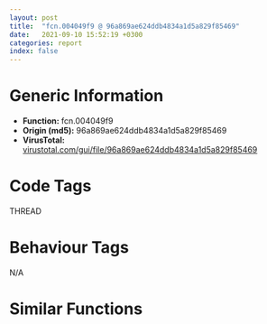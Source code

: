 ```yaml
---
layout: post
title:  "fcn.004049f9 @ 96a869ae624ddb4834a1d5a829f85469"
date:   2021-09-10 15:52:19 +0300
categories: report
index: false
---
```


# Generic Information
- **Function:** fcn.004049f9
- **Origin (md5):** 96a869ae624ddb4834a1d5a829f85469
- **VirusTotal:** [virustotal.com/gui/file/96a869ae624ddb4834a1d5a829f85469][virustotal_ref]

# Code Tags
<span class="tag" id="THREAD">THREAD</span>


# Behaviour Tags
<span class="bhv-tag" id="na">N/A</span>

# Similar Functions
<script type="text/javascript" src="https://www.gstatic.com/charts/loader.js"></script>
<script type="text/javascript">

    google.charts.load('current', {'packages':['corechart']});
    google.charts.setOnLoadCallback(drawChart);

    function drawChart() {
    var data = new google.visualization.DataTable();
        data.addColumn('number', 'X');
        data.addColumn('number', 'Y');
        data.addColumn({type: 'string', role: 'tooltip', 'p': {'html': true}});
        data.addColumn({'type': 'string', 'role': 'style'});
        
        data.addRows([
    [-56.119632720947266, 23.35736656188965, '<b><a href="/report/fcn.004049f9@96a869ae624ddb4834a1d5a829f85469">fcn.004049f9</a><br>@96a869ae624ddb4834a1d5a829f85469</b><br>push ebx<br>push esi<br>push edi<br>mov edi, 0x47f0e8<br>push edi<br>xor ebx, ebx<br>call dword[sym.imp.KERNEL32.dll_EnterCriticalSection]<br>mov esi, dword[0x47f100]<br>test esi, esi<br>je 0x404a3f<br>call dword[sym.imp.KERNEL32.dll_GetCurrentThreadId]<br>xor ecx, ecx<br>cmp dword[esi+4], eax<br>je 0x404a2c<br>mov ecx, esi<br>mov esi, dword[esi+8]<br>test esi, esi<br>jne 0x404a1c<br>jmp 0x404a3f<br>mov eax, dword[esi+8]<br>test ecx, ecx<br>jne 0x404a3a<br>mov dword[0x47f100], eax<br>jmp 0x404a3d<br>mov dword[ecx+8], eax<br>mov ebx, dword[esi]<br>push edi<br>call dword[sym.imp.KERNEL32.dll_LeaveCriticalSection]<br>pop edi<br>pop esi<br>mov eax, ebx<br>pop ebx<br>ret <br><eoc> ', 'point { fill-color: #e0440e; }'],
[5.896996974945068, -58.5052375793457, '<b><a href="/report/fcn.004046d4@3aa98225e51cbcae2d334c8b6b4ed9fd">fcn.004046d4</a><br>@3aa98225e51cbcae2d334c8b6b4ed9fd</b><br>push ebx<br>push esi<br>push edi<br>mov edi, 0x477108<br>push edi<br>xor ebx, ebx<br>call dword[sym.imp.KERNEL32.dll_EnterCriticalSection]<br>mov esi, dword[0x477120]<br>test esi, esi<br>je 0x40471a<br>call dword[sym.imp.KERNEL32.dll_GetCurrentThreadId]<br>xor ecx, ecx<br>cmp dword[esi+4], eax<br>je 0x404707<br>mov ecx, esi<br>mov esi, dword[esi+8]<br>test esi, esi<br>jne 0x4046f7<br>jmp 0x40471a<br>mov eax, dword[esi+8]<br>test ecx, ecx<br>jne 0x404715<br>mov dword[0x477120], eax<br>jmp 0x404718<br>mov dword[ecx+8], eax<br>mov ebx, dword[esi]<br>push edi<br>call dword[sym.imp.KERNEL32.dll_LeaveCriticalSection]<br>pop edi<br>pop esi<br>mov eax, ebx<br>pop ebx<br>ret <br><eoc> ', 'null'],
[57.424495697021484, -58.735904693603516, '<b><a href="/report/fcn.004046d4@3d7f25d788af3e7f7707a736ac852465">fcn.004046d4</a><br>@3d7f25d788af3e7f7707a736ac852465</b><br>push ebx<br>push esi<br>push edi<br>mov edi, 0x477108<br>push edi<br>xor ebx, ebx<br>call dword[sym.imp.KERNEL32.dll_EnterCriticalSection]<br>mov esi, dword[0x477120]<br>test esi, esi<br>je 0x40471a<br>call dword[sym.imp.KERNEL32.dll_GetCurrentThreadId]<br>xor ecx, ecx<br>cmp dword[esi+4], eax<br>je 0x404707<br>mov ecx, esi<br>mov esi, dword[esi+8]<br>test esi, esi<br>jne 0x4046f7<br>jmp 0x40471a<br>mov eax, dword[esi+8]<br>test ecx, ecx<br>jne 0x404715<br>mov dword[0x477120], eax<br>jmp 0x404718<br>mov dword[ecx+8], eax<br>mov ebx, dword[esi]<br>push edi<br>call dword[sym.imp.KERNEL32.dll_LeaveCriticalSection]<br>pop edi<br>pop esi<br>mov eax, ebx<br>pop ebx<br>ret <br><eoc> ', 'null'],
[65.41464233398438, -14.687052726745605, '<b><a href="/report/fcn.004049f9@c077742bdc6d4f2c0ca7d0e2a6a94acf">fcn.004049f9</a><br>@c077742bdc6d4f2c0ca7d0e2a6a94acf</b><br>push ebx<br>push esi<br>push edi<br>mov edi, 0x47f0e8<br>push edi<br>xor ebx, ebx<br>call dword[sym.imp.KERNEL32.dll_EnterCriticalSection]<br>mov esi, dword[0x47f100]<br>test esi, esi<br>je 0x404a3f<br>call dword[sym.imp.KERNEL32.dll_GetCurrentThreadId]<br>xor ecx, ecx<br>cmp dword[esi+4], eax<br>je 0x404a2c<br>mov ecx, esi<br>mov esi, dword[esi+8]<br>test esi, esi<br>jne 0x404a1c<br>jmp 0x404a3f<br>mov eax, dword[esi+8]<br>test ecx, ecx<br>jne 0x404a3a<br>mov dword[0x47f100], eax<br>jmp 0x404a3d<br>mov dword[ecx+8], eax<br>mov ebx, dword[esi]<br>push edi<br>call dword[sym.imp.KERNEL32.dll_LeaveCriticalSection]<br>pop edi<br>pop esi<br>mov eax, ebx<br>pop ebx<br>ret <br><eoc> ', 'null'],
[52.70036315917969, 26.1363582611084, '<b><a href="/report/fcn.004046d4@44a756939733df3681808b122b91651f">fcn.004046d4</a><br>@44a756939733df3681808b122b91651f</b><br>push ebx<br>push esi<br>push edi<br>mov edi, 0x477108<br>push edi<br>xor ebx, ebx<br>call dword[sym.imp.KERNEL32.dll_EnterCriticalSection]<br>mov esi, dword[0x477120]<br>test esi, esi<br>je 0x40471a<br>call dword[sym.imp.KERNEL32.dll_GetCurrentThreadId]<br>xor ecx, ecx<br>cmp dword[esi+4], eax<br>je 0x404707<br>mov ecx, esi<br>mov esi, dword[esi+8]<br>test esi, esi<br>jne 0x4046f7<br>jmp 0x40471a<br>mov eax, dword[esi+8]<br>test ecx, ecx<br>jne 0x404715<br>mov dword[0x477120], eax<br>jmp 0x404718<br>mov dword[ecx+8], eax<br>mov ebx, dword[esi]<br>push edi<br>call dword[sym.imp.KERNEL32.dll_LeaveCriticalSection]<br>pop edi<br>pop esi<br>mov eax, ebx<br>pop ebx<br>ret <br><eoc> ', 'null'],
[29.6355037689209, -31.273635864257812, '<b><a href="/report/fcn.00404fa2@20a93604f17ee6f3c2aa7b1f7a497fcf">fcn.00404fa2</a><br>@20a93604f17ee6f3c2aa7b1f7a497fcf</b><br>push ebx<br>push esi<br>push edi<br>mov edi, 0x484128<br>push edi<br>xor ebx, ebx<br>call dword[sym.imp.KERNEL32.dll_EnterCriticalSection]<br>mov esi, dword[0x484140]<br>test esi, esi<br>je 0x404fe8<br>call dword[sym.imp.KERNEL32.dll_GetCurrentThreadId]<br>xor ecx, ecx<br>cmp dword[esi+4], eax<br>je 0x404fd5<br>mov ecx, esi<br>mov esi, dword[esi+8]<br>test esi, esi<br>jne 0x404fc5<br>jmp 0x404fe8<br>mov eax, dword[esi+8]<br>test ecx, ecx<br>jne 0x404fe3<br>mov dword[0x484140], eax<br>jmp 0x404fe6<br>mov dword[ecx+8], eax<br>mov ebx, dword[esi]<br>push edi<br>call dword[sym.imp.KERNEL32.dll_LeaveCriticalSection]<br>pop edi<br>pop esi<br>mov eax, ebx<br>pop ebx<br>ret <br><eoc> ', 'null'],
[-16.036100387573242, 12.4559907913208, '<b><a href="/report/fcn.004046d4@a314f14b11fc4f772a3e30c11b5cb1d4">fcn.004046d4</a><br>@a314f14b11fc4f772a3e30c11b5cb1d4</b><br>push ebx<br>push esi<br>push edi<br>mov edi, 0x477108<br>push edi<br>xor ebx, ebx<br>call dword[sym.imp.KERNEL32.dll_EnterCriticalSection]<br>mov esi, dword[0x477120]<br>test esi, esi<br>je 0x40471a<br>call dword[sym.imp.KERNEL32.dll_GetCurrentThreadId]<br>xor ecx, ecx<br>cmp dword[esi+4], eax<br>je 0x404707<br>mov ecx, esi<br>mov esi, dword[esi+8]<br>test esi, esi<br>jne 0x4046f7<br>jmp 0x40471a<br>mov eax, dword[esi+8]<br>test ecx, ecx<br>jne 0x404715<br>mov dword[0x477120], eax<br>jmp 0x404718<br>mov dword[ecx+8], eax<br>mov ebx, dword[esi]<br>push edi<br>call dword[sym.imp.KERNEL32.dll_LeaveCriticalSection]<br>pop edi<br>pop esi<br>mov eax, ebx<br>pop ebx<br>ret <br><eoc> ', 'null'],
[-30.926746368408203, -52.36246109008789, '<b><a href="/report/fcn.004046d4@9571c7458fae91969aaed3955e433f49">fcn.004046d4</a><br>@9571c7458fae91969aaed3955e433f49</b><br>push ebx<br>push esi<br>push edi<br>mov edi, 0x477108<br>push edi<br>xor ebx, ebx<br>call dword[sym.imp.KERNEL32.dll_EnterCriticalSection]<br>mov esi, dword[0x477120]<br>test esi, esi<br>je 0x40471a<br>call dword[sym.imp.KERNEL32.dll_GetCurrentThreadId]<br>xor ecx, ecx<br>cmp dword[esi+4], eax<br>je 0x404707<br>mov ecx, esi<br>mov esi, dword[esi+8]<br>test esi, esi<br>jne 0x4046f7<br>jmp 0x40471a<br>mov eax, dword[esi+8]<br>test ecx, ecx<br>jne 0x404715<br>mov dword[0x477120], eax<br>jmp 0x404718<br>mov dword[ecx+8], eax<br>mov ebx, dword[esi]<br>push edi<br>call dword[sym.imp.KERNEL32.dll_LeaveCriticalSection]<br>pop edi<br>pop esi<br>mov eax, ebx<br>pop ebx<br>ret <br><eoc> ', 'null'],
[-14.721993446350098, -93.40801239013672, '<b><a href="/report/fcn.004049f9@505be53c36227b94e2fcc406f247f6e5">fcn.004049f9</a><br>@505be53c36227b94e2fcc406f247f6e5</b><br>push ebx<br>push esi<br>push edi<br>mov edi, 0x47f0e8<br>push edi<br>xor ebx, ebx<br>call dword[sym.imp.KERNEL32.dll_EnterCriticalSection]<br>mov esi, dword[0x47f100]<br>test esi, esi<br>je 0x404a3f<br>call dword[sym.imp.KERNEL32.dll_GetCurrentThreadId]<br>xor ecx, ecx<br>cmp dword[esi+4], eax<br>je 0x404a2c<br>mov ecx, esi<br>mov esi, dword[esi+8]<br>test esi, esi<br>jne 0x404a1c<br>jmp 0x404a3f<br>mov eax, dword[esi+8]<br>test ecx, ecx<br>jne 0x404a3a<br>mov dword[0x47f100], eax<br>jmp 0x404a3d<br>mov dword[ecx+8], eax<br>mov ebx, dword[esi]<br>push edi<br>call dword[sym.imp.KERNEL32.dll_LeaveCriticalSection]<br>pop edi<br>pop esi<br>mov eax, ebx<br>pop ebx<br>ret <br><eoc> ', 'null'],
[-26.786012649536133, 51.890228271484375, '<b><a href="/report/fcn.004046d4@7307643b343733b7fbd7b4b4fb482515">fcn.004046d4</a><br>@7307643b343733b7fbd7b4b4fb482515</b><br>push ebx<br>push esi<br>push edi<br>mov edi, 0x477108<br>push edi<br>xor ebx, ebx<br>call dword[sym.imp.KERNEL32.dll_EnterCriticalSection]<br>mov esi, dword[0x477120]<br>test esi, esi<br>je 0x40471a<br>call dword[sym.imp.KERNEL32.dll_GetCurrentThreadId]<br>xor ecx, ecx<br>cmp dword[esi+4], eax<br>je 0x404707<br>mov ecx, esi<br>mov esi, dword[esi+8]<br>test esi, esi<br>jne 0x4046f7<br>jmp 0x40471a<br>mov eax, dword[esi+8]<br>test ecx, ecx<br>jne 0x404715<br>mov dword[0x477120], eax<br>jmp 0x404718<br>mov dword[ecx+8], eax<br>mov ebx, dword[esi]<br>push edi<br>call dword[sym.imp.KERNEL32.dll_LeaveCriticalSection]<br>pop edi<br>pop esi<br>mov eax, ebx<br>pop ebx<br>ret <br><eoc> ', 'null'],
[28.713008880615234, -90.3100814819336, '<b><a href="/report/fcn.004046d4@e3d061f479f25b8f541d0905c967999c">fcn.004046d4</a><br>@e3d061f479f25b8f541d0905c967999c</b><br>push ebx<br>push esi<br>push edi<br>mov edi, 0x477108<br>push edi<br>xor ebx, ebx<br>call dword[sym.imp.KERNEL32.dll_EnterCriticalSection]<br>mov esi, dword[0x477120]<br>test esi, esi<br>je 0x40471a<br>call dword[sym.imp.KERNEL32.dll_GetCurrentThreadId]<br>xor ecx, ecx<br>cmp dword[esi+4], eax<br>je 0x404707<br>mov ecx, esi<br>mov esi, dword[esi+8]<br>test esi, esi<br>jne 0x4046f7<br>jmp 0x40471a<br>mov eax, dword[esi+8]<br>test ecx, ecx<br>jne 0x404715<br>mov dword[0x477120], eax<br>jmp 0x404718<br>mov dword[ecx+8], eax<br>mov ebx, dword[esi]<br>push edi<br>call dword[sym.imp.KERNEL32.dll_LeaveCriticalSection]<br>pop edi<br>pop esi<br>mov eax, ebx<br>pop ebx<br>ret <br><eoc> ', 'null'],
[-42.59397888183594, -15.87808609008789, '<b><a href="/report/fcn.004046d4@146b14fc12cf789043a79d4f548a23bf">fcn.004046d4</a><br>@146b14fc12cf789043a79d4f548a23bf</b><br>push ebx<br>push esi<br>push edi<br>mov edi, 0x477108<br>push edi<br>xor ebx, ebx<br>call dword[sym.imp.KERNEL32.dll_EnterCriticalSection]<br>mov esi, dword[0x477120]<br>test esi, esi<br>je 0x40471a<br>call dword[sym.imp.KERNEL32.dll_GetCurrentThreadId]<br>xor ecx, ecx<br>cmp dword[esi+4], eax<br>je 0x404707<br>mov ecx, esi<br>mov esi, dword[esi+8]<br>test esi, esi<br>jne 0x4046f7<br>jmp 0x40471a<br>mov eax, dword[esi+8]<br>test ecx, ecx<br>jne 0x404715<br>mov dword[0x477120], eax<br>jmp 0x404718<br>mov dword[ecx+8], eax<br>mov ebx, dword[esi]<br>push edi<br>call dword[sym.imp.KERNEL32.dll_LeaveCriticalSection]<br>pop edi<br>pop esi<br>mov eax, ebx<br>pop ebx<br>ret <br><eoc> ', 'null'],
[-83.13482666015625, -7.216961860656738, '<b><a href="/report/fcn.004046ba@e16f74a2849182d98050864255e902f8">fcn.004046ba</a><br>@e16f74a2849182d98050864255e902f8</b><br>push ebx<br>push esi<br>push edi<br>mov edi, 0x4780e8<br>push edi<br>xor ebx, ebx<br>call dword[sym.imp.KERNEL32.dll_EnterCriticalSection]<br>mov esi, dword[0x478100]<br>test esi, esi<br>je 0x404700<br>call dword[sym.imp.KERNEL32.dll_GetCurrentThreadId]<br>xor ecx, ecx<br>cmp dword[esi+4], eax<br>je 0x4046ed<br>mov ecx, esi<br>mov esi, dword[esi+8]<br>test esi, esi<br>jne 0x4046dd<br>jmp 0x404700<br>mov eax, dword[esi+8]<br>test ecx, ecx<br>jne 0x4046fb<br>mov dword[0x478100], eax<br>jmp 0x4046fe<br>mov dword[ecx+8], eax<br>mov ebx, dword[esi]<br>push edi<br>call dword[sym.imp.KERNEL32.dll_LeaveCriticalSection]<br>pop edi<br>pop esi<br>mov eax, ebx<br>pop ebx<br>ret <br><eoc> ', 'null'],
[-71.69230651855469, -46.54111862182617, '<b><a href="/report/fcn.004046d4@6e426bd8e348fab7a17ba317fb0f2d87">fcn.004046d4</a><br>@6e426bd8e348fab7a17ba317fb0f2d87</b><br>push ebx<br>push esi<br>push edi<br>mov edi, 0x477108<br>push edi<br>xor ebx, ebx<br>call dword[sym.imp.KERNEL32.dll_EnterCriticalSection]<br>mov esi, dword[0x477120]<br>test esi, esi<br>je 0x40471a<br>call dword[sym.imp.KERNEL32.dll_GetCurrentThreadId]<br>xor ecx, ecx<br>cmp dword[esi+4], eax<br>je 0x404707<br>mov ecx, esi<br>mov esi, dword[esi+8]<br>test esi, esi<br>jne 0x4046f7<br>jmp 0x40471a<br>mov eax, dword[esi+8]<br>test ecx, ecx<br>jne 0x404715<br>mov dword[0x477120], eax<br>jmp 0x404718<br>mov dword[ecx+8], eax<br>mov ebx, dword[esi]<br>push edi<br>call dword[sym.imp.KERNEL32.dll_LeaveCriticalSection]<br>pop edi<br>pop esi<br>mov eax, ebx<br>pop ebx<br>ret <br><eoc> ', 'null'],
[-6.649055480957031, -23.059389114379883, '<b><a href="/report/fcn.004046d4@e83552e81a6f265fd7baa50402d3d47d">fcn.004046d4</a><br>@e83552e81a6f265fd7baa50402d3d47d</b><br>push ebx<br>push esi<br>push edi<br>mov edi, 0x477108<br>push edi<br>xor ebx, ebx<br>call dword[sym.imp.KERNEL32.dll_EnterCriticalSection]<br>mov esi, dword[0x477120]<br>test esi, esi<br>je 0x40471a<br>call dword[sym.imp.KERNEL32.dll_GetCurrentThreadId]<br>xor ecx, ecx<br>cmp dword[esi+4], eax<br>je 0x404707<br>mov ecx, esi<br>mov esi, dword[esi+8]<br>test esi, esi<br>jne 0x4046f7<br>jmp 0x40471a<br>mov eax, dword[esi+8]<br>test ecx, ecx<br>jne 0x404715<br>mov dword[0x477120], eax<br>jmp 0x404718<br>mov dword[ecx+8], eax<br>mov ebx, dword[esi]<br>push edi<br>call dword[sym.imp.KERNEL32.dll_LeaveCriticalSection]<br>pop edi<br>pop esi<br>mov eax, ebx<br>pop ebx<br>ret <br><eoc> ', 'null'],
[13.892777442932129, 44.0618782043457, '<b><a href="/report/fcn.004046d4@c6d5547a6b11db0106596d8a93b709be">fcn.004046d4</a><br>@c6d5547a6b11db0106596d8a93b709be</b><br>push ebx<br>push esi<br>push edi<br>mov edi, 0x477108<br>push edi<br>xor ebx, ebx<br>call dword[sym.imp.KERNEL32.dll_EnterCriticalSection]<br>mov esi, dword[0x477120]<br>test esi, esi<br>je 0x40471a<br>call dword[sym.imp.KERNEL32.dll_GetCurrentThreadId]<br>xor ecx, ecx<br>cmp dword[esi+4], eax<br>je 0x404707<br>mov ecx, esi<br>mov esi, dword[esi+8]<br>test esi, esi<br>jne 0x4046f7<br>jmp 0x40471a<br>mov eax, dword[esi+8]<br>test ecx, ecx<br>jne 0x404715<br>mov dword[0x477120], eax<br>jmp 0x404718<br>mov dword[ecx+8], eax<br>mov ebx, dword[esi]<br>push edi<br>call dword[sym.imp.KERNEL32.dll_LeaveCriticalSection]<br>pop edi<br>pop esi<br>mov eax, ebx<br>pop ebx<br>ret <br><eoc> ', 'null'],
[-55.85662841796875, -84.74049377441406, '<b><a href="/report/fcn.004046d4@b8b9cf6862b0d68d10750002e5baaf97">fcn.004046d4</a><br>@b8b9cf6862b0d68d10750002e5baaf97</b><br>push ebx<br>push esi<br>push edi<br>mov edi, 0x477108<br>push edi<br>xor ebx, ebx<br>call dword[sym.imp.KERNEL32.dll_EnterCriticalSection]<br>mov esi, dword[0x477120]<br>test esi, esi<br>je 0x40471a<br>call dword[sym.imp.KERNEL32.dll_GetCurrentThreadId]<br>xor ecx, ecx<br>cmp dword[esi+4], eax<br>je 0x404707<br>mov ecx, esi<br>mov esi, dword[esi+8]<br>test esi, esi<br>jne 0x4046f7<br>jmp 0x40471a<br>mov eax, dword[esi+8]<br>test ecx, ecx<br>jne 0x404715<br>mov dword[0x477120], eax<br>jmp 0x404718<br>mov dword[ecx+8], eax<br>mov ebx, dword[esi]<br>push edi<br>call dword[sym.imp.KERNEL32.dll_LeaveCriticalSection]<br>pop edi<br>pop esi<br>mov eax, ebx<br>pop ebx<br>ret <br><eoc> ', 'null'],
[20.95933723449707, 4.070830821990967, '<b><a href="/report/fcn.00405929@f5b8476c36459986b226c45654aeb016">fcn.00405929</a><br>@f5b8476c36459986b226c45654aeb016</b><br>push ebx<br>push esi<br>push edi<br>mov edi, 0x480148<br>push edi<br>xor ebx, ebx<br>call dword[sym.imp.KERNEL32.dll_EnterCriticalSection]<br>mov esi, dword[0x480160]<br>test esi, esi<br>je 0x40596f<br>call dword[sym.imp.KERNEL32.dll_GetCurrentThreadId]<br>xor ecx, ecx<br>cmp dword[esi+4], eax<br>je 0x40595c<br>mov ecx, esi<br>mov esi, dword[esi+8]<br>test esi, esi<br>jne 0x40594c<br>jmp 0x40596f<br>mov eax, dword[esi+8]<br>test ecx, ecx<br>jne 0x40596a<br>mov dword[0x480160], eax<br>jmp 0x40596d<br>mov dword[ecx+8], eax<br>mov ebx, dword[esi]<br>push edi<br>call dword[sym.imp.KERNEL32.dll_LeaveCriticalSection]<br>pop edi<br>pop esi<br>mov eax, ebx<br>pop ebx<br>ret <br><eoc> ', 'null'],

        ]);

    var options = {
        title: 'Similarity Plot',
        legend: 'none',
        colors: ['#dedbd9', '#e6693e', '#ec8f6e', '#f3b49f', '#f6c7b6'],
        tooltip: {isHtml: true, trigger: 'both'},
        explorer: {
        actions: ["dragToZoom", "rightClickToReset"],
        },
        chartArea: {
        width: '80%',
        height: '80%'
        },
        width: '100%',
        height: '100%'
    };

    var chart = new google.visualization.ScatterChart(document.getElementById('chart_div'));

    chart.draw(data, options);
    }
    
</script>


<div id="chart_div" style="width: 100%px; height: 100%;"></div>

# Disassembled Code
{% highlight nasm %}

push ebx
push esi
push edi
mov edi, 0x47f0e8
push edi
xor ebx, ebx
call dword[sym.imp.KERNEL32.dll_EnterCriticalSection]
mov esi, dword[0x47f100]
test esi, esi
je 0x404a3f
call dword[sym.imp.KERNEL32.dll_GetCurrentThreadId]
xor ecx, ecx
cmp dword[esi+4], eax
je 0x404a2c
mov ecx, esi
mov esi, dword[esi+8]
test esi, esi
jne 0x404a1c
jmp 0x404a3f
mov eax, dword[esi+8]
test ecx, ecx
jne 0x404a3a
mov dword[0x47f100], eax
jmp 0x404a3d
mov dword[ecx+8], eax
mov ebx, dword[esi]
push edi
call dword[sym.imp.KERNEL32.dll_LeaveCriticalSection]
pop edi
pop esi
mov eax, ebx
pop ebx
ret

{% endhighlight %}

[virustotal_ref]: https://www.virustotal.com/gui/file/96a869ae624ddb4834a1d5a829f85469